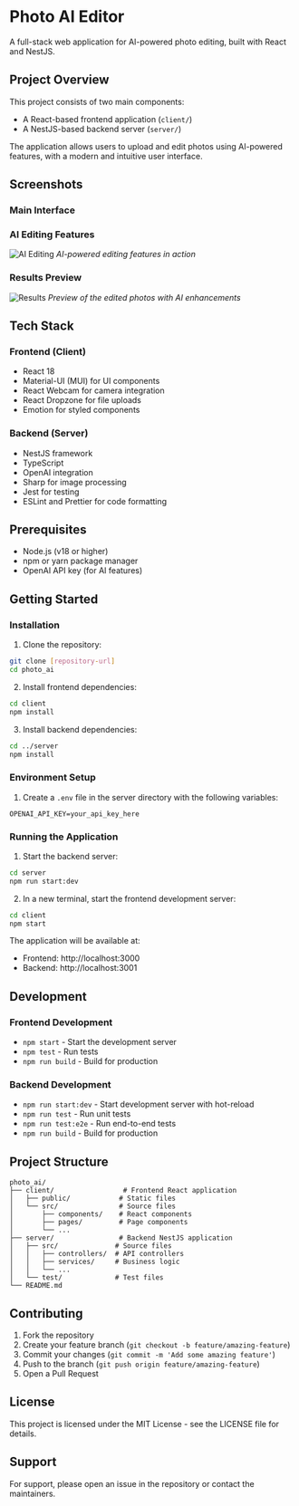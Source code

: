 # Photo AI Editor

A full-stack web application for AI-powered photo editing, built with React and NestJS.

## Project Overview

This project consists of two main components:
- A React-based frontend application (`client/`)
- A NestJS-based backend server (`server/`)

The application allows users to upload and edit photos using AI-powered features, with a modern and intuitive user interface.

## Screenshots

### Main Interface
### AI Editing Features
![AI Editing](screenshots/ai-editing.png)
*AI-powered editing features in action*

### Results Preview
![Results](screenshots/results.png)
*Preview of the edited photos with AI enhancements*

## Tech Stack

### Frontend (Client)
- React 18
- Material-UI (MUI) for UI components
- React Webcam for camera integration
- React Dropzone for file uploads
- Emotion for styled components

### Backend (Server)
- NestJS framework
- TypeScript
- OpenAI integration
- Sharp for image processing
- Jest for testing
- ESLint and Prettier for code formatting

## Prerequisites

- Node.js (v18 or higher)
- npm or yarn package manager
- OpenAI API key (for AI features)

## Getting Started

### Installation

1. Clone the repository:
```bash
git clone [repository-url]
cd photo_ai
```

2. Install frontend dependencies:
```bash
cd client
npm install
```

3. Install backend dependencies:
```bash
cd ../server
npm install
```

### Environment Setup

1. Create a `.env` file in the server directory with the following variables:
```
OPENAI_API_KEY=your_api_key_here
```

### Running the Application

1. Start the backend server:
```bash
cd server
npm run start:dev
```

2. In a new terminal, start the frontend development server:
```bash
cd client
npm start
```

The application will be available at:
- Frontend: http://localhost:3000
- Backend: http://localhost:3001

## Development

### Frontend Development
- `npm start` - Start the development server
- `npm test` - Run tests
- `npm run build` - Build for production

### Backend Development
- `npm run start:dev` - Start development server with hot-reload
- `npm run test` - Run unit tests
- `npm run test:e2e` - Run end-to-end tests
- `npm run build` - Build for production

## Project Structure

```
photo_ai/
├── client/                 # Frontend React application
│   ├── public/            # Static files
│   └── src/               # Source files
│       ├── components/    # React components
│       ├── pages/         # Page components
│       └── ...
├── server/                # Backend NestJS application
│   ├── src/              # Source files
│   │   ├── controllers/  # API controllers
│   │   ├── services/     # Business logic
│   │   └── ...
│   └── test/             # Test files
└── README.md
```

## Contributing

1. Fork the repository
2. Create your feature branch (`git checkout -b feature/amazing-feature`)
3. Commit your changes (`git commit -m 'Add some amazing feature'`)
4. Push to the branch (`git push origin feature/amazing-feature`)
5. Open a Pull Request

## License

This project is licensed under the MIT License - see the LICENSE file for details.

## Support

For support, please open an issue in the repository or contact the maintainers. 